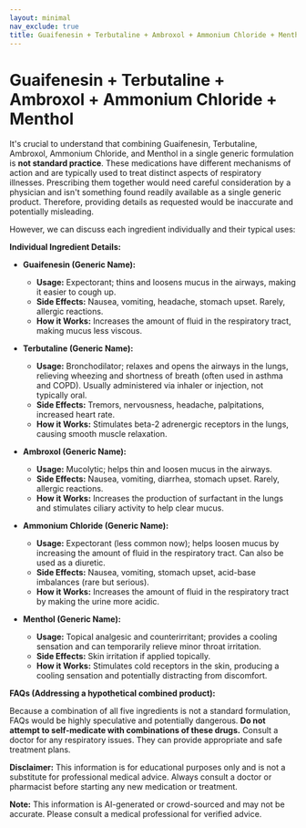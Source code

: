 ```yaml
---
layout: minimal
nav_exclude: true
title: Guaifenesin + Terbutaline + Ambroxol + Ammonium Chloride + Menthol
---
```


# Guaifenesin + Terbutaline + Ambroxol + Ammonium Chloride + Menthol

It's crucial to understand that combining Guaifenesin, Terbutaline, Ambroxol, Ammonium Chloride, and Menthol in a single generic formulation is **not standard practice**.  These medications have different mechanisms of action and are typically used to treat distinct aspects of respiratory illnesses.  Prescribing them together would need careful consideration by a physician and isn't something found readily available as a single generic product.  Therefore, providing details as requested would be inaccurate and potentially misleading.

However, we can discuss each ingredient individually and their typical uses:

**Individual Ingredient Details:**

* **Guaifenesin (Generic Name):**
    * **Usage:** Expectorant; thins and loosens mucus in the airways, making it easier to cough up.
    * **Side Effects:** Nausea, vomiting, headache, stomach upset.  Rarely, allergic reactions.
    * **How it Works:** Increases the amount of fluid in the respiratory tract, making mucus less viscous.

* **Terbutaline (Generic Name):**
    * **Usage:** Bronchodilator; relaxes and opens the airways in the lungs, relieving wheezing and shortness of breath (often used in asthma and COPD).  Usually administered via inhaler or injection, not typically oral.
    * **Side Effects:** Tremors, nervousness, headache, palpitations, increased heart rate.
    * **How it Works:** Stimulates beta-2 adrenergic receptors in the lungs, causing smooth muscle relaxation.

* **Ambroxol (Generic Name):**
    * **Usage:** Mucolytic; helps thin and loosen mucus in the airways.
    * **Side Effects:** Nausea, vomiting, diarrhea, stomach upset.  Rarely, allergic reactions.
    * **How it Works:** Increases the production of surfactant in the lungs and stimulates ciliary activity to help clear mucus.

* **Ammonium Chloride (Generic Name):**
    * **Usage:** Expectorant (less common now); helps loosen mucus by increasing the amount of fluid in the respiratory tract.  Can also be used as a diuretic.
    * **Side Effects:** Nausea, vomiting, stomach upset, acid-base imbalances (rare but serious).
    * **How it Works:** Increases the amount of fluid in the respiratory tract by making the urine more acidic.

* **Menthol (Generic Name):**
    * **Usage:** Topical analgesic and counterirritant; provides a cooling sensation and can temporarily relieve minor throat irritation.
    * **Side Effects:** Skin irritation if applied topically.
    * **How it Works:** Stimulates cold receptors in the skin, producing a cooling sensation and potentially distracting from discomfort.


**FAQs (Addressing a hypothetical combined product):**

Because a combination of all five ingredients is not a standard formulation, FAQs would be highly speculative and potentially dangerous.  **Do not attempt to self-medicate with combinations of these drugs.**  Consult a doctor for any respiratory issues.  They can provide appropriate and safe treatment plans.

**Disclaimer:** This information is for educational purposes only and is not a substitute for professional medical advice.  Always consult a doctor or pharmacist before starting any new medication or treatment.


**Note:** This information is AI-generated or crowd-sourced and may not be accurate. Please consult a medical professional for verified advice.